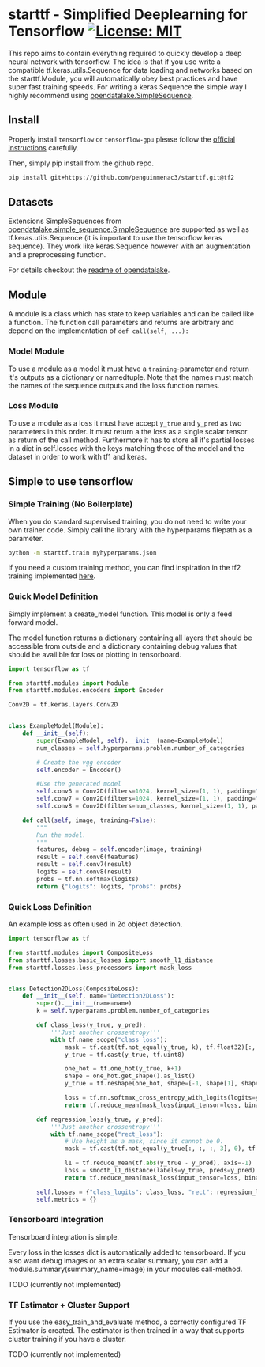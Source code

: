 # starttf - Simplified Deeplearning for Tensorflow [![License: MIT](https://img.shields.io/badge/License-MIT-yellow.svg)](LICENSE)

This repo aims to contain everything required to quickly develop a deep neural network with tensorflow.
The idea is that if you use write a compatible tf.keras.utils.Sequence for data loading and networks based on the starttf.Module, you will automatically obey best practices and have super fast training speeds.
For writing a keras Sequence the simple way I highly recommend using [opendatalake.SimpleSequence](https://github.com/penguinmenac3/opendatalake/blob/master/opendatalake/simple_sequence.py).

## Install

Properly install `tensorflow` or `tensorflow-gpu` please follow the [official instructions](https://www.tensorflow.org/install/) carefully.

Then, simply pip install from the github repo.

```bash
pip install git+https://github.com/penguinmenac3/starttf.git@tf2
```

## Datasets

Extensions SimpleSequences from [opendatalake.simple_sequence.SimpleSequence](https://github.com/penguinmenac3/opendatalake/blob/master/opendatalake/simple_sequence.py) are supported as well as tf.keras.utils.Sequence (it is important to use the tensorflow keras sequence).
They work like keras.Sequence however with an augmentation and a preprocessing function.

For details checkout the [readme of opendatalake](https://github.com/penguinmenac3/opendatalake/blob/master/README.md).

## Module

A module is a class which has state to keep variables and can be called like a function.
The function call parameters and returns are arbitrary and depend on the implementation of `def call(self, ...):`

### Model Module

To use a module as a model it must have a `training`-parameter and return it's outputs as a dictionary or namedtuple.
Note that the names must match the names of the sequence outputs and the loss function names.

### Loss Module

To use a module as a loss it must have accept `y_true` and `y_pred` as two parameters in this order.
It must return a the loss as a single scalar tensor as return of the call method.
Furthermore it has to store all it's partial losses in a dict in self.losses with the keys matching those of the model and the dataset in order to work with tf1 and keras.

## Simple to use tensorflow

### Simple Training (No Boilerplate)

When you do standard supervised training, you do not need to write your own trainer code.
Simply call the library with the hyperparams filepath as a parameter.

```bash
python -m starttf.train myhyperparams.json
```

If you need a custom training method, you can find inspiration in the tf2 training implemented [here](starttf/train/supervised.py).

### Quick Model Definition

Simply implement a create_model function.
This model is only a feed forward model.

The model function returns a dictionary containing all layers that should be accessible from outside and a dictionary containing debug values that should be availible for loss or plotting in tensorboard.

```python
import tensorflow as tf

from starttf.modules import Module
from starttf.modules.encoders import Encoder

Conv2D = tf.keras.layers.Conv2D


class ExampleModel(Module):
    def __init__(self):
        super(ExampleModel, self).__init__(name=ExampleModel)
        num_classes = self.hyperparams.problem.number_of_categories

        # Create the vgg encoder
        self.encoder = Encoder()

        #Use the generated model 
        self.conv6 = Conv2D(filters=1024, kernel_size=(1, 1), padding="same", activation="relu")
        self.conv7 = Conv2D(filters=1024, kernel_size=(1, 1), padding="same", activation="relu")
        self.conv8 = Conv2D(filters=num_classes, kernel_size=(1, 1), padding="same", activation=None, name="probs")

    def call(self, image, training=False):
        """
        Run the model.
        """
        features, debug = self.encoder(image, training)
        result = self.conv6(features)
        result = self.conv7(result)
        logits = self.conv8(result)
        probs = tf.nn.softmax(logits)
        return {"logits": logits, "probs": probs}
```

### Quick Loss Definition

An example loss as often used in 2d object detection.

```python
import tensorflow as tf

from starttf.modules import CompositeLoss
from starttf.losses.basic_losses import smooth_l1_distance
from starttf.losses.loss_processors import mask_loss


class Detection2DLoss(CompositeLoss):
    def __init__(self, name="Detection2DLoss"):
        super().__init__(name=name)
        k = self.hyperparams.problem.number_of_categories

        def class_loss(y_true, y_pred):
            '''Just another crossentropy'''
            with tf.name_scope("class_loss"):
                mask = tf.cast(tf.not_equal(y_true, k), tf.float32)[:, :, :,0]
                y_true = tf.cast(y_true, tf.uint8)

                one_hot = tf.one_hot(y_true, k+1)
                shape = one_hot.get_shape().as_list()
                y_true = tf.reshape(one_hot, shape=[-1, shape[1], shape[2], shape[4]])

                loss = tf.nn.softmax_cross_entropy_with_logits(logits=y_pred, labels=y_true[:, :, :, :k])
                return tf.reduce_mean(mask_loss(input_tensor=loss, binary_tensor=mask))

        def regression_loss(y_true, y_pred):
            '''Just another crossentropy'''
            with tf.name_scope("rect_loss"):
                # Use height as a mask, since it cannot be 0.
                mask = tf.cast(tf.not_equal(y_true[:, :, :, 3], 0), tf.float32)

                l1 = tf.reduce_mean(tf.abs(y_true - y_pred), axis=-1)
                loss = smooth_l1_distance(labels=y_true, preds=y_pred)
                return tf.reduce_mean(mask_loss(input_tensor=loss, binary_tensor=mask))

        self.losses = {"class_logits": class_loss, "rect": regression_loss}
        self.metrics = {}

```

### Tensorboard Integration

Tensorboard integration is simple.

Every loss in the losses dict is automatically added to tensorboard. If you also want debug images or an extra scalar summary, you can add a module.summary(summary_name=image) in your modules call-method.

TODO (currently not implemented)

### TF Estimator + Cluster Support

If you use the easy_train_and_evaluate method, a correctly configured TF Estimator is created.
The estimator is then trained in a way that supports cluster training if you have a cluster.

TODO (currently not implemented)
